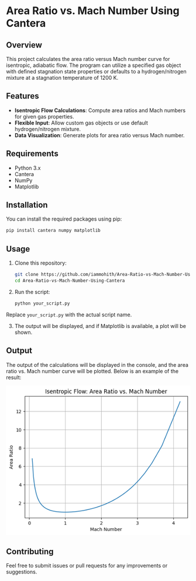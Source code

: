 # Area Ratio vs. Mach Number Using Cantera

## Overview

This project calculates the area ratio versus Mach number curve for isentropic, adiabatic flow. The program can utilize a specified gas object with defined stagnation state properties or defaults to a hydrogen/nitrogen mixture at a stagnation temperature of 1200 K.

## Features

- **Isentropic Flow Calculations**: Compute area ratios and Mach numbers for given gas properties.
- **Flexible Input**: Allow custom gas objects or use default hydrogen/nitrogen mixture.
- **Data Visualization**: Generate plots for area ratio versus Mach number.

## Requirements

- Python 3.x
- Cantera
- NumPy
- Matplotlib

## Installation

You can install the required packages using pip:

```bash
pip install cantera numpy matplotlib
```

## Usage

1. Clone this repository:

    ```bash
    git clone https://github.com/iammohith/Area-Ratio-vs-Mach-Number-Using-Cantera.git
    cd Area-Ratio-vs-Mach-Number-Using-Cantera
    ```

2. Run the script:

    ```bash
    python your_script.py
    ```

Replace `your_script.py` with the actual script name.

3. The output will be displayed, and if Matplotlib is available, a plot will be shown.

## Output

The output of the calculations will be displayed in the console, and the area ratio vs. Mach number curve will be plotted. Below is an example of the result:

![Result](Image.png)

## Contributing

Feel free to submit issues or pull requests for any improvements or suggestions.
